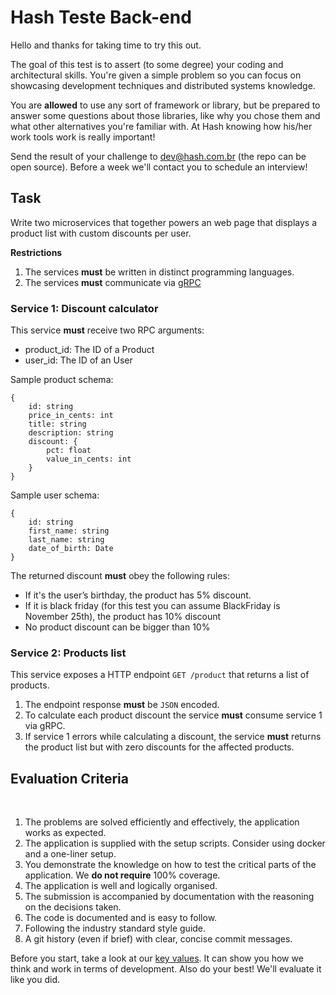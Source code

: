 # Hash Teste Back-end

Hello and thanks for taking time to try this out.

The goal of this test is to assert (to some degree) your coding and architectural skills. You're given a simple problem so you can focus on showcasing development techniques and distributed systems knowledge.


You are **allowed** to use any sort of framework or library, but be prepared to answer some questions about those libraries, like why you chose them and what other alternatives you're familiar with. At Hash knowing how his/her work tools work is really important! 


Send the result of your challenge to dev@hash.com.br (the repo can be open source). Before a week we'll contact you to schedule an interview!


## Task

Write two microservices that together powers an web page that displays a product list with custom discounts per user.

__Restrictions__

1. The services **must** be written in distinct programming languages.
2. The services **must** communicate via [gRPC](https://grpc.io/)

### Service 1: Discount calculator

This service **must** receive two RPC arguments:
  - product_id: The ID of a Product
  - user_id: The ID of an User

Sample product schema:

```
{
    id: string
    price_in_cents: int
    title: string
    description: string
    discount: {
        pct: float
        value_in_cents: int
    }
}
```

Sample user schema:

```
{
    id: string
    first_name: string
    last_name: string
    date_of_birth: Date
}
```

The returned discount **must** obey the following rules:
  * If it's the user’s birthday, the product has 5% discount.
  * If it is black friday (for this test you can assume BlackFriday is November 25th), the product has 10% discount
  * No product discount can be bigger than 10%

  
  ### Service 2: Products list

This service exposes a HTTP endpoint `GET /product` that returns a list of products.

1. The endpoint response **must** be `JSON` encoded.
2. To calculate each product discount the service **must** consume service 1 via gRPC.
3. If service 1 errors while calculating a discount, the service **must** returns the product list but with zero discounts for the affected products.

## Evaluation Criteria
​
1. The problems are solved efficiently and effectively, the application works as expected.
2. The application is supplied with the setup scripts. Consider using docker and a one-liner setup.
3. You demonstrate the knowledge on how to test the critical parts of the application. We **do not require** 100% coverage.
4. The application is well and logically organised.
5. The submission is accompanied by documentation with the reasoning on the decisions taken.
6. The code is documented and is easy to follow.
7. Following the industry standard style guide.
8. A git history (even if brief) with clear, concise commit messages.
​

Before you start, take a look at our [key values](https://www.keyvalues.com/hash). It can show you how we think and work in terms of development. Also do your best! We'll evaluate it like you did.


